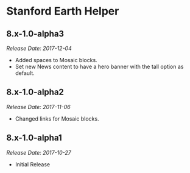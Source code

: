 # Stanford Earth Helper

8.x-1.0-alpha3
--------------------------------------------------------------------------------  
_Release Date: 2017-12-04_

- Added spaces to Mosaic blocks.
- Set new News content to have a hero banner with the tall option as default.


8.x-1.0-alpha2
--------------------------------------------------------------------------------  
_Release Date: 2017-11-06_

- Changed links for Mosaic blocks.


8.x-1.0-alpha1
--------------------------------------------------------------------------------  
_Release Date: 2017-10-27_

- Initial Release
